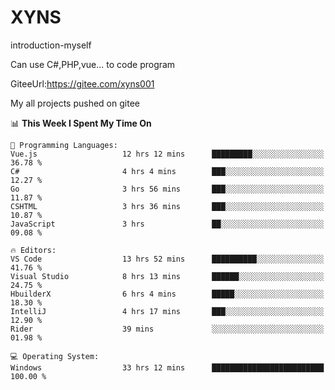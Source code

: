# XYNS
introduction-myself

Can use C#,PHP,vue... to code program

GiteeUrl:https://gitee.com/xyns001

My all projects pushed on gitee

<!--START_SECTION:waka-->
📊 **This Week I Spent My Time On** 

```text
💬 Programming Languages: 
Vue.js                   12 hrs 12 mins      █████████░░░░░░░░░░░░░░░░   36.78 % 
C#                       4 hrs 4 mins        ███░░░░░░░░░░░░░░░░░░░░░░   12.27 % 
Go                       3 hrs 56 mins       ███░░░░░░░░░░░░░░░░░░░░░░   11.87 % 
CSHTML                   3 hrs 36 mins       ███░░░░░░░░░░░░░░░░░░░░░░   10.87 % 
JavaScript               3 hrs               ██░░░░░░░░░░░░░░░░░░░░░░░   09.08 % 

🔥 Editors: 
VS Code                  13 hrs 52 mins      ██████████░░░░░░░░░░░░░░░   41.76 % 
Visual Studio            8 hrs 13 mins       ██████░░░░░░░░░░░░░░░░░░░   24.75 % 
HbuilderX                6 hrs 4 mins        █████░░░░░░░░░░░░░░░░░░░░   18.30 % 
IntelliJ                 4 hrs 17 mins       ███░░░░░░░░░░░░░░░░░░░░░░   12.90 % 
Rider                    39 mins             ░░░░░░░░░░░░░░░░░░░░░░░░░   01.98 % 

💻 Operating System: 
Windows                  33 hrs 12 mins      █████████████████████████   100.00 % 
```


<!--END_SECTION:waka-->
